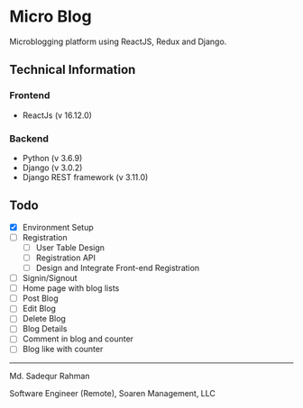# Micro Blog

Microblogging platform using ReactJS, Redux and Django.

## Technical Information

### Frontend

- ReactJs (v 16.12.0)

### Backend

- Python (v 3.6.9)
- Django (v 3.0.2)
- Django REST framework (v 3.11.0)

## Todo

- [x] Environment Setup
- [ ] Registration
  - [ ] User Table Design
  - [ ] Registration API
  - [ ] Design and Integrate Front-end Registration
- [ ] Signin/Signout
- [ ] Home page with blog lists
- [ ] Post Blog
- [ ] Edit Blog
- [ ] Delete Blog
- [ ] Blog Details
- [ ] Comment in blog and counter
- [ ] Blog like with counter

---

Md. Sadequr Rahman

Software Engineer (Remote), Soaren Management, LLC
